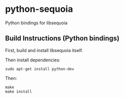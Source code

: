 # python-sequoia
Python bindings for libsequoia

## Build Instructions (Python bindings)

First, build and install libsequoia itself.

Then install dependencies:
```
sudo apt-get install python-dev
```

Then:
```
make
make install
```
